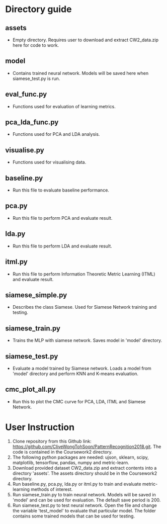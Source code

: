 # Directory guide
## assets
- Empty directory. Requires user to download and extract CW2_data.zip here for code to work. 

## model
- Contains trained neural network. Models will be saved here when siamese_test.py is run. 

## eval_func.py
- Functions used for evaluation of learning metrics. 

## pca_lda_func.py
- Functions used for PCA and LDA analysis. 

## visualise.py
- Functions used for visualising data.

## baseline.py
- Run this file to evaluate baseline performance. 

## pca.py
- Run this file to perform PCA and evaluate result.

## lda.py
- Run this file to perform LDA and evaluate result. 

## itml.py
- Run this file to perform Information Theoretic Metric Learning (ITML) and evaluate result. 

## siamese_simple.py
- Describes the class Siamese. Used for Siamese Network training and testing.

## siamese_train.py
- Trains the MLP with siamese network. Saves model in 'model' directory.

## siamese_test.py
- Evaluate a model trained by Siamese network. Loads a model from 'model' directory and perform KNN and K-means evaluation. 

## cmc_plot_all.py
- Run this to plot the CMC curve for PCA, LDA, ITML and Siamese Network.

# User Instruction
1. Clone repository from this Github link: https://github.com/CliveWongTohSoon/PatternRecognition2018.git. The code is contained in the Coursework2 directory. 
2. The following python packages are needed: ujson, sklearn, scipy, matplotlib, tensorflow, pandas, numpy and metric-learn. 
3. Download provided dataset CW2\_data.zip and extract contents into a directory 'assets'. The assets directory should be in the Coursework2 directory.  
4. Run baseline.py, pca.py, lda.py or itml.py to train and evaluate metric-learning methods of interest.
5. Run siamese\_train.py to train neural network. Models will be saved in 'model' and can be used for evaluation. The default save period is 200.
6. Run siamese\_test.py to test neural network. Open the file and change the variable 'test\_model' to evaluate that particular model. The folder contains some trained models that can be used for testing.
